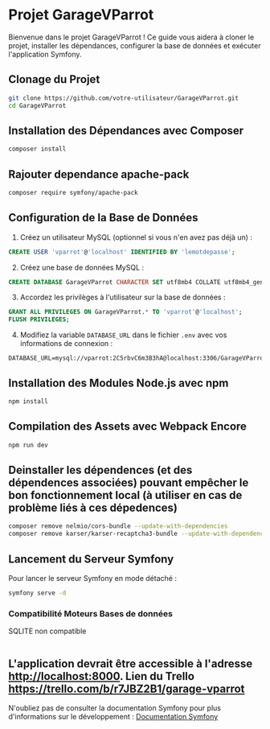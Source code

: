 # Projet GarageVParrot

Bienvenue dans le projet GarageVParrot ! Ce guide vous aidera à cloner le projet, installer les dépendances, configurer la base de données et exécuter l'application Symfony.

## Clonage du Projet

```bash
git clone https://github.com/votre-utilisateur/GarageVParrot.git
cd GarageVParrot
```

## Installation des Dépendances avec Composer

```bash
composer install
```

## Rajouter dependance apache-pack

```bash
composer require symfony/apache-pack
```

## Configuration de la Base de Données

1. Créez un utilisateur MySQL (optionnel si vous n'en avez pas déjà un) :

```sql
CREATE USER 'vparrot'@'localhost' IDENTIFIED BY 'lemotdepasse';
```

2. Créez une base de données MySQL :

```sql
CREATE DATABASE GarageVParrot CHARACTER SET utf8mb4 COLLATE utf8mb4_general_ci;
```

3. Accordez les privilèges à l'utilisateur sur la base de données :

```sql
GRANT ALL PRIVILEGES ON GarageVParrot.* TO 'vparrot'@'localhost';
FLUSH PRIVILEGES;
```

4. Modifiez la variable `DATABASE_URL` dans le fichier `.env` avec vos informations de connexion :

```env
DATABASE_URL=mysql://vparrot:2C5rbvC6m3B3hA@localhost:3306/GarageVParrot
```

## Installation des Modules Node.js avec npm

```bash
npm install
```

## Compilation des Assets avec Webpack Encore

```bash
npm run dev
```

## Deinstaller les dépendences (et des dépendences associées) pouvant empêcher le bon fonctionnement local (à utiliser en cas de problème liés à ces dépedences)

```bash
composer remove nelmio/cors-bundle --update-with-dependencies
composer remove karser/karser-recaptcha3-bundle --update-with-dependencies
```

## Lancement du Serveur Symfony

Pour lancer le serveur Symfony en mode détaché :

```bash
symfony serve -d
```

### Compatibilité Moteurs Bases de données

SQLITE non compatible
```bash

```

L'application devrait être accessible à l'adresse [http://localhost:8000](http://localhost:8000).
Lien du Trello https://trello.com/b/r7JBZ2B1/garage-vparrot
---

N'oubliez pas de consulter la documentation Symfony pour plus d'informations sur le développement : [Documentation Symfony](https://symfony.com/doc/current/index.html)
